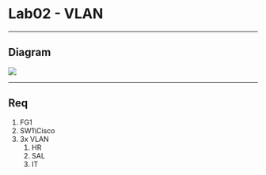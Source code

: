 # Lab02 - VLAN

---

## Diagram
[<img src="https://i.imgur.com/gUInfA4.png">](https://i.imgur.com/gUInfA4.png)

---

## Req
1. FG1
2. SW1\Cisco
3. 3x VLAN
   1. HR
   2. SAL
   3. IT
